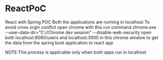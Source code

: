 # ReactPoC
React with Spring POC
Both the applications are running in localhost 
To avoid cross orgin conflict open chrome with this run command
chrome.exe --user-data-dir="C://Chrome dev session" --disable-web-security
open both localhost:8080/users and localhost:3000 in this chrome window to get the data from the spring boot application to react app 

NOTE:This process is applicable only when both apps run in localhost
